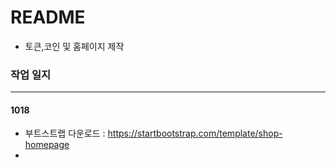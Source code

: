 # README

- 토큰,코인 및 홈페이지 제작



### 작업 일지

---

#### 1018

- 부트스트랩 다운로드 : https://startbootstrap.com/template/shop-homepage
- 

